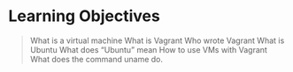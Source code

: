 # Learning Objectives

> What is a virtual machine
> What is Vagrant
> Who wrote Vagrant
> What is Ubuntu
> What does “Ubuntu” mean
> How to use VMs with Vagrant
> What does the command uname do.
